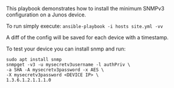 This playbook demonstrates how to install the
minimum SNMPv3 configuration on a Junos device.

To run simply execute:
```ansible-playbook -i hosts site.yml -vv```

A diff of the config will be saved for each
device with a timestamp.

To test your device you can install snmp and run:
```
sudo apt install snmp
snmpget -v3 -u mysecretv3username -l authPriv \
-a SHA -A mysecretv3password -x AES \
-X mysecretv3password <DEVICE IP> \
1.3.6.1.2.1.1.1.0
```

